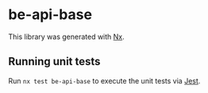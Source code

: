 # be-api-base

This library was generated with [Nx](https://nx.dev).

## Running unit tests

Run `nx test be-api-base` to execute the unit tests via [Jest](https://jestjs.io).
